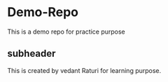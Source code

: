# Demo-Repo
This is a demo repo for practice purpose

## subheader

This is created by vedant Raturi for learning purpose.
